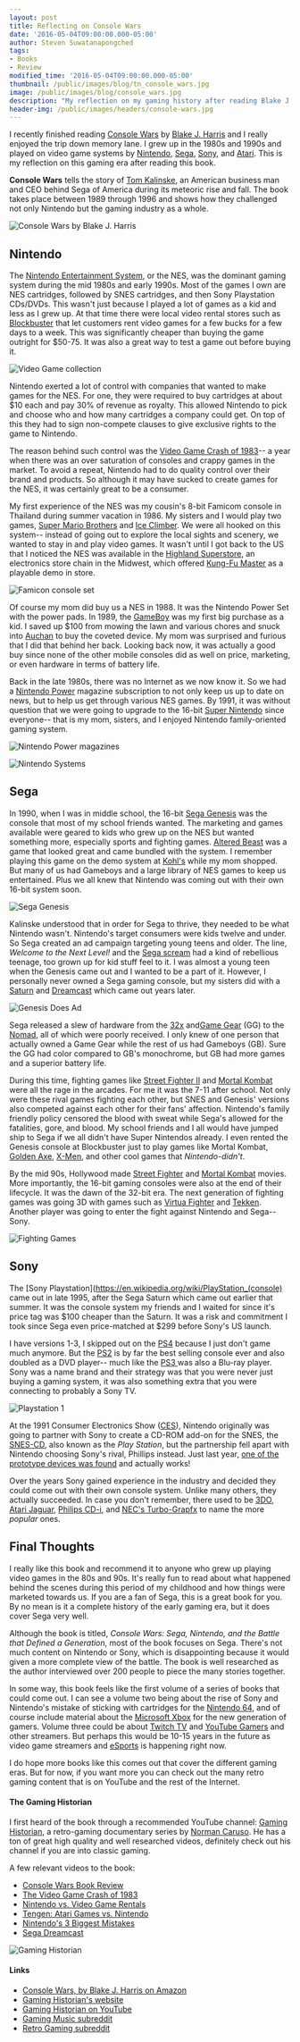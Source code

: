 ```yaml
---
layout: post
title: Reflecting on Console Wars
date: '2016-05-04T09:00:00.000-05:00'
author: Steven Suwatanapongched
tags:
- Books
- Review
modified_time: '2016-05-04T09:00:00.000-05:00'
thumbnail: /public/images/blog/tn_console_wars.jpg
image: /public/images/blog/console_wars.jpg
description: "My reflection on my gaming history after reading Blake J. Harris's book, Console Wars: Sega, Nintendo, and the Battle that Defined a Generation."
header-img: /public/images/headers/console-wars.jpg
---
```


I recently finished reading [Console Wars](http://amzn.to/1RWN3PZ) by [Blake J. Harris](http://www.blakejharris.com/) and I really enjoyed the trip down memory lane. I grew up in the 1980s and 1990s and played on video game systems by [Nintendo](http://www.nintendo.com/), [Sega](http://www.sega.com/), [Sony](http://www.sony.com/), and [Atari](https://www.atari.com/). This is my reflection on this gaming era after reading this book.

**Console Wars** tells the story of [Tom Kalinske](https://en.wikipedia.org/wiki/Tom_Kalinske), an American business man and CEO behind Sega of America during its meteoric rise and fall.  The book takes place between 1989 through 1996 and shows how they challenged not only Nintendo but the gaming industry as a whole.

![Console Wars by Blake J. Harris](/public/images/blog/console_wars.jpg)

## Nintendo

The [Nintendo Entertainment System](https://en.wikipedia.org/wiki/Nintendo_Entertainment_System), or the NES, was the dominant gaming system during the mid 1980s and early 1990s. Most of the games I own are NES cartridges, followed by SNES cartridges, and then Sony Playstation CDs/DVDs. This wasn't just because I played a lot of games as a kid and less as I grew up. At that time there were local video rental stores such as [Blockbuster](https://en.wikipedia.org/wiki/Blockbuster_LLC) that let customers rent video games for a few bucks for a few days to a week. This was significantly cheaper than buying the game outright for $50-75. It was also a great way to test a game out before buying it.

![Video Game collection](/public/images/blog/video-game-collection.jpg)

Nintendo exerted a lot of control with companies that wanted to make games for the NES. For one, they were required to buy cartridges at about $10 each and pay 30% of revenue as royalty. This allowed Nintendo to pick and choose who and how many cartridges a company could get. On top of this they had to sign non-compete clauses to give exclusive rights to the game to Nintendo.

The reason behind such control was the [Video Game Crash of 1983](https://en.wikipedia.org/wiki/North_American_video_game_crash_of_1983)-- a year when there was an over saturation of consoles and crappy games in the market. To avoid a repeat, Nintendo had to do quality control over their brand and products. So although it may have sucked to create games for the NES, it was certainly great to be a consumer.

My first experience of the NES was my cousin's 8-bit Famicom console in Thailand during summer vacation in 1986. My sisters and I would play two games, [Super Mario Brothers](https://en.wikipedia.org/wiki/Super_Mario_Bros.) and [Ice Climber](https://en.wikipedia.org/wiki/Ice_Climber). We were all hooked on this system-- instead of going out to explore the local sights and scenery, we wanted to stay in and play video games. It wasn't until I got back to the US that I noticed the NES was available in the [Highland Superstore](https://en.wikipedia.org/wiki/Highland_Superstores), an electronics store chain in the Midwest, which offered [Kung-Fu Master](https://en.wikipedia.org/wiki/Kung-Fu_Master) as a playable demo in store.

![Famicon console set](/public/images/blog/famicom-console.jpg)

Of course my mom did buy us a NES in 1988. It was the Nintendo Power Set with the power pads. In 1989, the [GameBoy](https://en.wikipedia.org/wiki/Game_Boy) was my first big purchase as a kid. I saved up $100 from mowing the lawn and various chores and snuck into [Auchan](https://en.wikipedia.org/wiki/Auchan) to buy the coveted device. My mom was surprised and furious that I did that behind her back. Looking back now, it was actually a good buy since none of the other mobile consoles did as well on price, marketing, or even hardware in terms of battery life.

Back in the late 1980s, there was no Internet as we now know it. So we had a [Nintendo Power](https://en.wikipedia.org/wiki/Nintendo_Power) magazine subscription to not only keep us up to date on news, but to help us get through various NES games. By 1991, it was without question that we were going to upgrade to the 16-bit [Super Nintendo](https://en.wikipedia.org/wiki/Super_Nintendo_Entertainment_System) since everyone-- that is my mom, sisters, and I enjoyed Nintendo family-oriented gaming system.

![Nintendo Power magazines](/public/images/blog/nintendo-power-magazines.jpg)

![Nintendo Systems](/public/images/blog/nintendo-systems.jpg)

## Sega

In 1990, when I was in middle school, the 16-bit [Sega Genesis](https://en.wikipedia.org/wiki/Sega_Genesis) was the console that most of my school friends wanted. The marketing and games available were geared to kids who grew up on the NES but wanted something more, especially sports and fighting games. [Altered Beast](https://en.wikipedia.org/wiki/Altered_Beast) was a game that looked great and came bundled with the system. I remember playing this game on the demo system at [Kohl's](http://www.kohls.com/) while my mom shopped. But many of us had Gameboys and a large library of NES games to keep us entertained. Plus we all knew that Nintendo was coming out with their own 16-bit system soon.

![Sega Genesis](/public/images/blog/sega-genesis.jpg)

Kalinske understood that in order for Sega to thrive, they needed to be what Nintendo wasn't. Nintendo's target consumers were kids twelve and under. So Sega created an ad campaign targeting young teens and older. The line, *Welcome to the Next Level!* and the [Sega scream](https://www.youtube.com/watch?v=xx-8QBX8qgc) had a kind of rebellious teenage, too grown up for kid stuff feel to it. I was almost a young teen when the Genesis came out and I wanted to be a part of it. However, I personally never owned a Sega gaming console, but my sisters did with a [Saturn](https://en.wikipedia.org/wiki/Sega_Saturn) and [Dreamcast](https://en.wikipedia.org/wiki/Dreamcast) which came out years later.

![Genesis Does Ad](/public/images/blog/genesis-ad.jpg)

Sega released a slew of hardware from the [32x](https://en.wikipedia.org/wiki/32X) and[Game Gear](https://en.wikipedia.org/wiki/Game_Gear) (GG) to the [Nomad](https://en.wikipedia.org/wiki/Genesis_Nomad), all of which were poorly received. I only knew of one person that actually owned a Game Gear while the rest of us had Gameboys (GB). Sure the GG had color compared to GB's monochrome, but GB had more games and a superior battery life.

During this time, fighting games like [Street Fighter II](https://en.wikipedia.org/wiki/Street_Fighter_II:_The_World_Warrior) and [Mortal Kombat](https://en.wikipedia.org/wiki/Mortal_Kombat) were all the rage in the arcades. For me it was the 7-11 after school. Not only were these rival games fighting each other, but SNES and Genesis' versions also competed against each other for their fans' affection. Nintendo's family friendly policy censored the blood with sweat while Sega's allowed for the fatalities, gore, and blood. My school friends and I all would have jumped ship to Sega if we all didn't have Super Nintendos already. I even rented the Genesis console at Blockbuster just to play games like Mortal Kombat, [Golden Axe](https://en.wikipedia.org/wiki/Golden_Axe), [X-Men](https://en.wikipedia.org/wiki/X-Men_(1993_video_game)), and other cool games that *Nintendo-didn't*.

By the mid 90s, Hollywood made [Street Fighter](http://www.imdb.com/title/tt0111301/) and [Mortal Kombat](http://www.imdb.com/title/tt0113855/) movies. More importantly, the 16-bit gaming consoles were also at the end of their lifecycle. It was the dawn of the 32-bit era. The next generation of fighting games was going 3D with games such as [Virtua Fighter](https://en.wikipedia.org/wiki/Virtua_Fighter) and [Tekken](https://en.wikipedia.org/wiki/Tekken_(video_game)). Another player was going to enter the fight against Nintendo and Sega-- Sony.

![Fighting Games](/public/images/blog/fighting-games.jpg)

## Sony

The [Sony Playstation](https://en.wikipedia.org/wiki/PlayStation_(console) came out in late 1995, after the Sega Saturn which came out earlier that summer. It was the console system my friends and I waited for since it's price tag was $100 cheaper than the Saturn. It was a risk and commitment I took since Sega even price-matched at $299 before Sony's US launch.

I have versions 1-3, I skipped out on the [PS4](https://en.wikipedia.org/wiki/PlayStation_4) because I just don't game much anymore. But the [PS2](https://en.wikipedia.org/wiki/PlayStation_2) is by far the best selling console ever and also doubled as a DVD player-- much like the [PS3 ](https://en.wikipedia.org/wiki/PlayStation_3) was also a Blu-ray player. Sony was a name brand and their strategy was that you were never just buying a gaming system, it was also something extra that you were connecting to probably a Sony TV.

![Playstation 1](/public/images/blog/playstation-one.jpg)

At the 1991 Consumer Electronics Show ([CES](https://en.wikipedia.org/wiki/Consumer_Electronics_Show)), Nintendo originally was going to partner with Sony to create a CD-ROM add-on for the SNES, the [SNES-CD](https://en.wikipedia.org/wiki/SNES-CD), also known as the *Play Station*, but the partnership fell apart with Nintendo choosing Sony's rival, Phillips instead. Just last year, [one of the prototype devices was found](http://www.engadget.com/2015/11/06/nintendo-playstation-is-real-and-it-works/) and actually works!

Over the years Sony gained experience in the industry and decided they could come out with their own console system. Unlike many others, they actually succeeded. In case you don't remember, there used to be [3DO](https://en.wikipedia.org/wiki/3DO_Interactive_Multiplayer), [Atari Jaguar](https://en.wikipedia.org/wiki/Atari_Jaguar), [Philips CD-i](https://en.wikipedia.org/wiki/Philips_CD-i), and [NEC's Turbo-Grapfx](https://en.wikipedia.org/wiki/TurboGrafx-16) to name the more *popular* ones.

## Final Thoughts

I really like this book and recommend it to anyone who grew up playing video games in the 80s and 90s. It's really fun to read about what happened behind the scenes during this period of my childhood and how things were marketed towards us. If you are a fan of Sega, this is a great book for you. By no mean is it a complete history of the early gaming era, but it does cover Sega very well.

Although the book is titled, *Console Wars: Sega, Nintendo, and the Battle that Defined a Generation*, most of the book focuses on Sega. There's not much content on Nintendo or Sony, which is disappointing because it would given a more complete view of the battle. The book is well researched as the author interviewed over 200 people to piece the many stories together.

In some way, this book feels like the first volume of a series of books that could come out. I can see a volume two being about the rise of Sony and Nintendo's mistake of sticking with cartridges for the [Nintendo 64](https://en.wikipedia.org/wiki/Nintendo_64), and of course include material about the [Microsoft Xbox](https://en.wikipedia.org/wiki/Xbox) for the new generation of gamers. Volume three could be about [Twitch TV](https://www.twitch.tv/) and [YouTube Gamers](https://gaming.youtube.com/) and other streamers. But perhaps this would be 10-15 years in the future as video game streamers and [eSports](https://en.wikipedia.org/wiki/ESports) is happening right now.

I do hope more books like this comes out that cover the different gaming eras. But for now, if you want more you can check out the many retro gaming content that is on YouTube and the rest of the Internet.

#### The Gaming Historian

I first heard of the book through a recommended YouTube channel: [Gaming Historian](https://www.youtube.com/gaminghistorian), a retro-gaming documentary series by [Norman Caruso](http://www.imdb.com/name/nm4752197/). He has a ton of great high quality and well researched videos, definitely check out his channel if you are into classic gaming.

A few relevant videos to the book:

* [Console Wars Book Review](https://www.youtube.com/watch?v=n5XAHjBnVTg)
* [The Video Game Crash of 1983](https://www.youtube.com/watch?v=kv7DJrLAZus)
* [Nintendo vs. Video Game Rentals](https://www.youtube.com/watch?v=J3xuy5YALl0)
* [Tengen: Atari Games vs. Nintendo](https://www.youtube.com/watch?v=fLA_d9q6ySs)
* [Nintendo's 3 Biggest Mistakes](https://www.youtube.com/watch?v=iW_MEKWTguA)
* [Sega Dreamcast](https://www.youtube.com/watch?v=6xdBVHSrdzg)

![Gaming Historian](/public/images/blog/gaming_historian.jpg)

#### Links

* [Console Wars, by Blake J. Harris on Amazon](http://amzn.to/1RWN3PZ)
* [Gaming Historian's website](http://thegaminghistorian.com/)
* [Gaming Historian on YouTube](https://www.youtube.com/gaminghistorian)
* [Gaming Music subreddit](https://www.reddit.com/r/gamemusic/)
* [Retro Gaming subreddit](https://www.reddit.com/r/retrogaming/)
